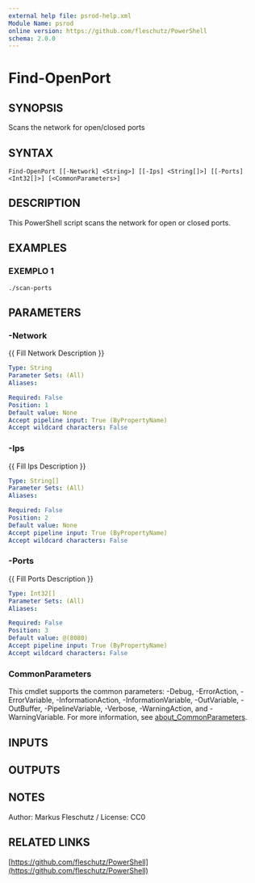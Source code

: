 ```yaml
---
external help file: psrod-help.xml
Module Name: psrod
online version: https://github.com/fleschutz/PowerShell
schema: 2.0.0
---
```


# Find-OpenPort

## SYNOPSIS
Scans the network for open/closed ports

## SYNTAX

```
Find-OpenPort [[-Network] <String>] [[-Ips] <String[]>] [[-Ports] <Int32[]>] [<CommonParameters>]
```

## DESCRIPTION
This PowerShell script scans the network for open or closed ports.

## EXAMPLES

### EXEMPLO 1
```
./scan-ports
```

## PARAMETERS

### -Network
{{ Fill Network Description }}

```yaml
Type: String
Parameter Sets: (All)
Aliases:

Required: False
Position: 1
Default value: None
Accept pipeline input: True (ByPropertyName)
Accept wildcard characters: False
```

### -Ips
{{ Fill Ips Description }}

```yaml
Type: String[]
Parameter Sets: (All)
Aliases:

Required: False
Position: 2
Default value: None
Accept pipeline input: True (ByPropertyName)
Accept wildcard characters: False
```

### -Ports
{{ Fill Ports Description }}

```yaml
Type: Int32[]
Parameter Sets: (All)
Aliases:

Required: False
Position: 3
Default value: @(8080)
Accept pipeline input: True (ByPropertyName)
Accept wildcard characters: False
```

### CommonParameters
This cmdlet supports the common parameters: -Debug, -ErrorAction, -ErrorVariable, -InformationAction, -InformationVariable, -OutVariable, -OutBuffer, -PipelineVariable, -Verbose, -WarningAction, and -WarningVariable. For more information, see [about_CommonParameters](http://go.microsoft.com/fwlink/?LinkID=113216).

## INPUTS

## OUTPUTS

## NOTES
Author: Markus Fleschutz / License: CC0

## RELATED LINKS

[https://github.com/fleschutz/PowerShell](https://github.com/fleschutz/PowerShell)


